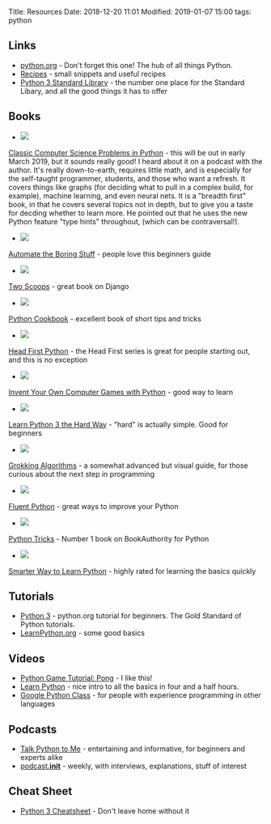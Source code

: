 Title: Resources
Date: 2018-12-20 11:01
Modified: 2019-01-07 15:00
tags: python


## Links ##
* [python.org](https://python.org/) - Don't forget this one! The hub of all things Python.
* [Recipes](http://code.activestate.com/recipes/langs/python/) - small snippets and useful recipes
* [Python 3 Standard Library](https://docs.python.org/3/library/) - the number one place for the Standard Libary, and all the good things it has to offer

## Books ##

* <a href="https://www.amazon.com/Classic-Computer-Science-Problems-Python/dp/1617295981/ref=as_li_ss_il?ie=UTF8&qid=1549315303&sr=8-1&keywords=classic+computer+science+problems+in+python&linkCode=li2&tag=expaand-20&linkId=8ce9a59fa445c32b26e22f1dc580394b&language=en_US" target="_blank"><img border="0" src="//ws-na.amazon-adsystem.com/widgets/q?_encoding=UTF8&ASIN=1617295981&Format=_SL160_&ID=AsinImage&MarketPlace=US&ServiceVersion=20070822&WS=1&tag=expaand-20&language=en_US" ></a><img src="https://ir-na.amazon-adsystem.com/e/ir?t=expaand-20&language=en_US&l=li2&o=1&a=1617295981" width="1" height="1" border="0" alt="" style="border:none !important; margin:0px !important;" />

[Classic Computer Science Problems in Python](https://amzn.to/2t1wGya) - this will be out in early March 2019, but it sounds really good! I heard about it on a podcast with the author. It's really down-to-earth, requires little math, and is especially for the self-taught programmer, students, and those who want a refresh. It covers things like graphs (for deciding what to pull in a complex build, for example), machine learning, and even neural nets. It is a "breadth first" book, in that he covers several topics not in depth, but to give you a taste for decding whether to learn more. He pointed out that he uses the new Python feature "type hints" throughout, (which can be contraversal!). 

* <a href="https://www.amazon.com/Automate-Boring-Stuff-Python-Programming-ebook/dp/B00WJ049VU/ref=as_li_ss_il?ie=UTF8&qid=1546902643&sr=8-1&keywords=automate+the+boring+stuff+with+python&linkCode=li2&tag=expaand-20&linkId=9d5b6a8bc367a663df251e9bdaadd644&language=en_US" target="_blank"><img border="0" src="//ws-na.amazon-adsystem.com/widgets/q?_encoding=UTF8&ASIN=B00WJ049VU&Format=_SL160_&ID=AsinImage&MarketPlace=US&ServiceVersion=20070822&WS=1&tag=expaand-20&language=en_US" ></a><img src="https://ir-na.amazon-adsystem.com/e/ir?t=expaand-20&language=en_US&l=li2&o=1&a=B00WJ049VU" width="1" height="1" border="0" alt="" style="border:none !important; margin:0px !important;" />

[Automate the Boring Stuff](https://amzn.to/2Cw7aqe) - people love this beginners guide

* <a href="https://www.amazon.com/Two-Scoops-Django-1-11-Practices-ebook/dp/B076D5FKFX/ref=as_li_ss_il?ie=UTF8&qid=1546902790&sr=8-1&keywords=two+scoops+of+django+2&linkCode=li2&tag=expaand-20&linkId=86b12dbfc599afa948fef3e18ce21087&language=en_US" target="_blank"><img border="0" src="//ws-na.amazon-adsystem.com/widgets/q?_encoding=UTF8&ASIN=B076D5FKFX&Format=_SL160_&ID=AsinImage&MarketPlace=US&ServiceVersion=20070822&WS=1&tag=expaand-20&language=en_US" ></a><img src="https://ir-na.amazon-adsystem.com/e/ir?t=expaand-20&language=en_US&l=li2&o=1&a=B076D5FKFX" width="1" height="1" border="0" alt="" style="border:none !important; margin:0px !important;" />

[Two Scoops](https://amzn.to/2BD2KMJ) - great book on Django

* <a href="https://www.amazon.com/Python-Cookbook-Third-David-Beazley/dp/1449340377/ref=as_li_ss_il?ie=UTF8&qid=1546902910&sr=8-1&keywords=python+cookbook&linkCode=li2&tag=expaand-20&linkId=a593ab26be5e5dd3d758148b49338414&language=en_US" target="_blank"><img border="0" src="//ws-na.amazon-adsystem.com/widgets/q?_encoding=UTF8&ASIN=1449340377&Format=_SL160_&ID=AsinImage&MarketPlace=US&ServiceVersion=20070822&WS=1&tag=expaand-20&language=en_US" ></a><img src="https://ir-na.amazon-adsystem.com/e/ir?t=expaand-20&language=en_US&l=li2&o=1&a=1449340377" width="1" height="1" border="0" alt="" style="border:none !important; margin:0px !important;" />

[Python Cookbook](https://amzn.to/2CuOkjo) - excellent book of short tips and tricks

* <a href="https://www.amazon.com/Head-First-Python-Brain-Friendly-Guide/dp/1491919531/ref=as_li_ss_il?ie=UTF8&qid=1546903032&sr=8-1&keywords=head+first+python&linkCode=li2&tag=expaand-20&linkId=00bf2a230a9f6e9af7178af38e6b1e3e&language=en_US" target="_blank"><img border="0" src="//ws-na.amazon-adsystem.com/widgets/q?_encoding=UTF8&ASIN=1491919531&Format=_SL160_&ID=AsinImage&MarketPlace=US&ServiceVersion=20070822&WS=1&tag=expaand-20&language=en_US" ></a><img src="https://ir-na.amazon-adsystem.com/e/ir?t=expaand-20&language=en_US&l=li2&o=1&a=1491919531" width="1" height="1" border="0" alt="" style="border:none !important; margin:0px !important;" />

[Head First Python](https://amzn.to/2RckaJQ) - the Head First series is great for people starting out, and this is no exception

* <a href="https://www.amazon.com/Invent-Your-Computer-Games-Python-ebook/dp/B01MS66Y6M/ref=as_li_ss_il?ie=UTF8&qid=1546903079&sr=8-1&keywords=invent+your+own+computer+games+with+python&linkCode=li2&tag=expaand-20&linkId=ee853400420c5e1756e797518a0d42cf&language=en_US" target="_blank"><img border="0" src="//ws-na.amazon-adsystem.com/widgets/q?_encoding=UTF8&ASIN=B01MS66Y6M&Format=_SL160_&ID=AsinImage&MarketPlace=US&ServiceVersion=20070822&WS=1&tag=expaand-20&language=en_US" ></a><img src="https://ir-na.amazon-adsystem.com/e/ir?t=expaand-20&language=en_US&l=li2&o=1&a=B01MS66Y6M" width="1" height="1" border="0" alt="" style="border:none !important; margin:0px !important;" />

[Invent Your Own Computer Games with Python](https://amzn.to/2ReoCYu) - good way to learn

* <a href="https://www.amazon.com/Learn-Python-Hard-Way-Introduction/dp/0134692888/ref=as_li_ss_il?ie=UTF8&qid=1546903122&sr=8-1&keywords=learn+python+3+the+hard+way&linkCode=li2&tag=expaand-20&linkId=4063683b8731128cb271e4bb86873797&language=en_US" target="_blank"><img border="0" src="//ws-na.amazon-adsystem.com/widgets/q?_encoding=UTF8&ASIN=0134692888&Format=_SL160_&ID=AsinImage&MarketPlace=US&ServiceVersion=20070822&WS=1&tag=expaand-20&language=en_US" ></a><img src="https://ir-na.amazon-adsystem.com/e/ir?t=expaand-20&language=en_US&l=li2&o=1&a=0134692888" width="1" height="1" border="0" alt="" style="border:none !important; margin:0px !important;" />

[Learn Python 3 the Hard Way](https://amzn.to/2BGtY5c) - "hard" is actually simple. Good for beginners

* <a href="https://www.amazon.com/Grokking-Algorithms-illustrated-programmers-curious/dp/1617292230/ref=as_li_ss_il?ie=UTF8&qid=1546903180&sr=8-1&keywords=grokking+algorithm&linkCode=li2&tag=expaand-20&linkId=488f607a82a9fabd12726dc533d1675a&language=en_US" target="_blank"><img border="0" src="//ws-na.amazon-adsystem.com/widgets/q?_encoding=UTF8&ASIN=1617292230&Format=_SL160_&ID=AsinImage&MarketPlace=US&ServiceVersion=20070822&WS=1&tag=expaand-20&language=en_US" ></a><img src="https://ir-na.amazon-adsystem.com/e/ir?t=expaand-20&language=en_US&l=li2&o=1&a=1617292230" width="1" height="1" border="0" alt="" style="border:none !important; margin:0px !important;" />

[Grokking Algorithms](https://amzn.to/2Rcfi7v) - a somewhat advanced but visual guide, for those curious about the next step in programming

* <a href="https://www.amazon.com/Fluent-Python-Concise-Effective-Programming/dp/1491946008/ref=as_li_ss_il?ie=UTF8&qid=1546902331&sr=8-1&keywords=fluent+python&linkCode=li2&tag=expaand-20&linkId=c73c5301421713a6aafe7a3bbae934e5&language=en_US" target="_blank"><img border="0" src="//ws-na.amazon-adsystem.com/widgets/q?_encoding=UTF8&ASIN=1491946008&Format=_SL160_&ID=AsinImage&MarketPlace=US&ServiceVersion=20070822&WS=1&tag=expaand-20&language=en_US" ></a><img src="https://ir-na.amazon-adsystem.com/e/ir?t=expaand-20&language=en_US&l=li2&o=1&a=1491946008" width="1" height="1" border="0" alt="" style="border:none !important; margin:0px !important;" />

[Fluent Python](https://amzn.to/2Fh7Oda) - great ways to improve your Python

* <a href="https://www.amazon.com/Python-Tricks-Buffet-Awesome-Features-ebook/dp/B0785Q7GSY/ref=as_li_ss_il?keywords=python+tricks&qid=1548035251&s=Books&sr=1-1&linkCode=li2&tag=expaand-20&linkId=0a1b03c830c82953b928535d8bd803b2&language=en_US" target="_blank"><img border="0" src="//ws-na.amazon-adsystem.com/widgets/q?_encoding=UTF8&ASIN=B0785Q7GSY&Format=_SL160_&ID=AsinImage&MarketPlace=US&ServiceVersion=20070822&WS=1&tag=expaand-20&language=en_US" ></a><img src="https://ir-na.amazon-adsystem.com/e/ir?t=expaand-20&language=en_US&l=li2&o=1&a=B0785Q7GSY" width="1" height="1" border="0" alt="" style="border:none !important; margin:0px !important;" />

[Python Tricks](https://amzn.to/2Dp1wGV) - Number 1 book on BookAuthority for Python

* <a href="https://www.amazon.com/Smarter-Way-Learn-Python-Remember-ebook/dp/B077Z55G3B/ref=as_li_ss_il?crid=102M4Y3ZMZBRA&keywords=smarter+way+to+learn+python&qid=1548035487&s=Kindle+Store&sprefix=smarter+way+to,digital-text,136&sr=1-1-catcorr&linkCode=li2&tag=expaand-20&linkId=e593e77d7c707ad75ba0bf74206e7b0b&language=en_US" target="_blank"><img border="0" src="//ws-na.amazon-adsystem.com/widgets/q?_encoding=UTF8&ASIN=B077Z55G3B&Format=_SL160_&ID=AsinImage&MarketPlace=US&ServiceVersion=20070822&WS=1&tag=expaand-20&language=en_US" ></a><img src="https://ir-na.amazon-adsystem.com/e/ir?t=expaand-20&language=en_US&l=li2&o=1&a=B077Z55G3B" width="1" height="1" border="0" alt="" style="border:none !important; margin:0px !important;" />

[Smarter Way to Learn Python](https://amzn.to/2W8Itb5) - highly rated for learning the basics quickly

## Tutorials ##
* [Python 3](https://docs.python.org/3/tutorial/) - python.org tutorial for beginners. The Gold Standard of Python tutorials.
* [LearnPython.org](http://learnpython.org/) - some good basics


## Videos ##
* [Python Game Tutorial: Pong](https://www.youtube.com/watch?v=C6jJg9Zan7w&t=1888s) - I like this!
* [Learn Python](https://www.youtube.com/watch?v=rfscVS0vtbw&t=5633s) - nice intro to all the basics in four and a half hours.
* [Google Python Class](https://www.youtube.com/watch?v=tKTZoB2Vjuk&t=1770s) - for people with experience programming in other languages


## Podcasts ##
* [Talk Python to Me](https://talkpython.fm/) - entertaining and informative, for beginners and experts alike
* [podcast.__init__](https://www.podcastinit.com/) - weekly, with interviews, explanations, stuff of interest


## Cheat Sheet ##
* [Python 3 Cheatsheet](https://perso.limsi.fr/pointal/_media/python:cours:mementopython3-english.pdf) - Don't leave home without it
